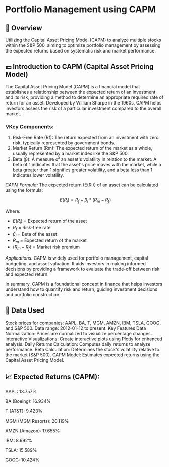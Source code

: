 # Portfolio Management using CAPM 

## 👋 Overview

Utilizing the Capital Asset Pricing Model (CAPM) to analyze multiple stocks within the S&P 500, aiming to optimize portfolio management by assessing the expected returns based on systematic risk and market performance.

## 💵 Introduction to CAPM (Capital Asset Pricing Model)
The Capital Asset Pricing Model (CAPM) is a financial model that establishes a relationship between the expected return of an investment and its risk, providing a method to determine an appropriate required rate of return for an asset. Developed by William Sharpe in the 1960s, CAPM helps investors assess the risk of a particular investment compared to the overall market.

### 💡Key Components:

1. Risk-Free Rate (Rf): The return expected from an investment with zero risk, typically represented by government bonds.
2. Market Return (Rm): The expected return of the market as a whole, usually represented by a market index like the S&P 500.
3. Beta (β): A measure of an asset's volatility in relation to the market. A beta of 1 indicates that the asset's price moves with the market, while a beta greater than 1 signifies greater volatility, and a beta less than 1 indicates lower volatility.

*CAPM Formula:* The expected return (E(Ri)) of an asset can be calculated using the formula:

```math
\ E(R_i) = R_f + β_i * (R_m - R_f)
```

Where:

* $`E(R_i)`$ = Expected return of the asset
* $`R_f`$ = Risk-free rate
* $`β_i`$ = Beta of the asset
* $`R_m`$ = Expected return of the market
* $`(R_m - R_f)`$ = Market risk premium

*Applications:* CAPM is widely used for portfolio management, capital budgeting, and asset valuation. It aids investors in making informed decisions by providing a framework to evaluate the trade-off between risk and expected return.

In summary, CAPM is a foundational concept in finance that helps investors understand how to quantify risk and return, guiding investment decisions and portfolio construction.

## 📖 Data Used

Stock prices for companies: AAPL, BA, T, MGM, AMZN, IBM, TSLA, GOOG, and S&P 500.
Data range: 2012-01-12 to present.
Key Features
Data Normalization: Prices are normalized to visualize percentage changes.
Interactive Visualizations: Create interactive plots using Plotly for enhanced analysis.
Daily Returns Calculation: Computes daily returns to analyze performance.
Beta Calculation: Determines the stock's volatility relative to the market (S&P 500).
CAPM Model: Estimates expected returns using the Capital Asset Pricing Model.


## 📈 Expected Returns (CAPM):

AAPL: 13.757%

BA (Boeing): 16.934%

T (AT&T): 9.423%

MGM (MGM Resorts): 20.119%

AMZN (Amazon): 17.655%

IBM: 8.692%

TSLA: 15.589%

GOOG: 10.424%
